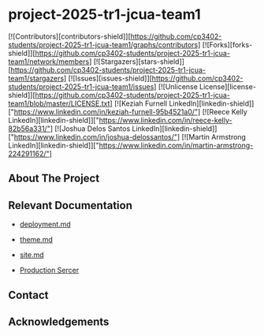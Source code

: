 # project-2025-tr1-jcua-team1

<a id="readme-top"></a>

[![Contributors][contributors-shield]][https://github.com/cp3402-students/project-2025-tr1-jcua-team1/graphs/contributors]
[![Forks][forks-shield]][https://github.com/cp3402-students/project-2025-tr1-jcua-team1/network/members]
[![Stargazers][stars-shield]][https://github.com/cp3402-students/project-2025-tr1-jcua-team1/stargazers]
[![Issues][issues-shield]][https://github.com/cp3402-students/project-2025-tr1-jcua-team1/issues]
[![Unlicense License][license-shield]][https://github.com/cp3402-students/project-2025-tr1-jcua-team1/blob/master/LICENSE.txt]
[![Keziah Furnell LinkedIn][linkedin-shield]]["https://www.linkedin.com/in/keziah-furnell-95b4521a0/"]
[![Reece Kelly LinkedIn][linkedin-shield]]["https://www.linkedin.com/in/reece-kelly-82b56a331/"]
[![Joshua Delos Santos LinkedIn][linkedin-shield]]["https://www.linkedin.com/in/joshua-delossantos/"]
[![Martin Armstrong LinkedIn][linkedin-shield]]["https://www.linkedin.com/in/martin-armstrong-224291162/"]


## About The Project



## Relevant Documentation

* [deployment.md](documentation/deployment.md)

* [theme.md](documentation/theme.md)

* [site.md](documentation/site.md)

* [Production Sercer](http://20.248.163.129:8080/wp-admin/)

## Contact



## Acknowledgements 



